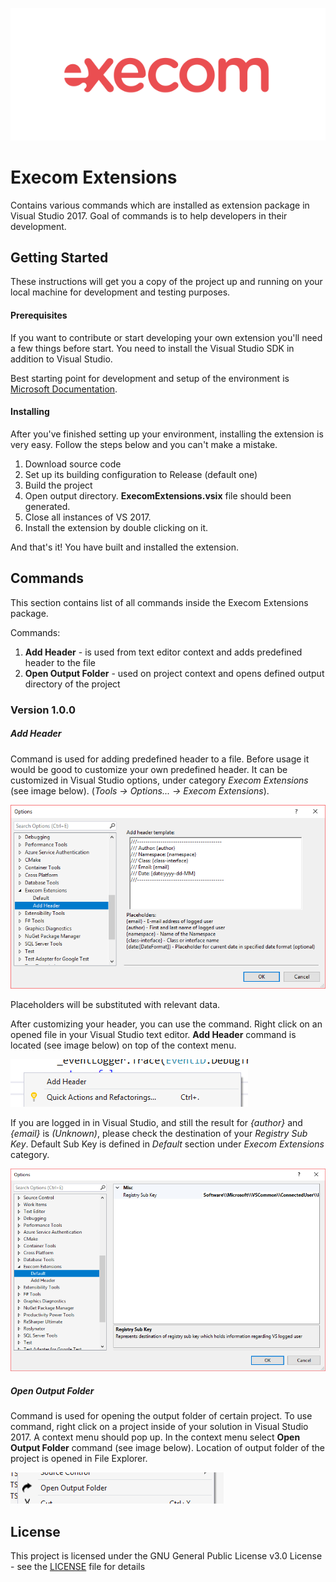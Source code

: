 ![ExecomLogo](Images/Execom-logo-red-600x252.png)

# Execom Extensions 

Contains various commands which are installed as extension package in Visual Studio 2017. Goal of commands is to help developers in their development.

## Getting Started

These instructions will get you a copy of the project up and running on your local machine for development and testing purposes.

#### Prerequisites

If you want to contribute or start developing your own extension you'll need a few things before start. You need to install the Visual Studio SDK in addition to Visual Studio. 

Best starting point for development and setup of the environment is [Microsoft Documentation](https://docs.microsoft.com/en-us/visualstudio/extensibility/visual-studio-sdk).

#### Installing

After you've finished setting up your environment, installing the extension is very easy. Follow the steps below and you can't make a mistake.

1. Download source code
2. Set up its building configuration to Release (default one)
3. Build the project
4. Open output directory. **ExecomExtensions.vsix** file should been generated.
5. Close all instances of VS 2017.
6. Install the extension by double clicking on it.

And that's it! You have built and installed the extension.

## Commands

This section contains list of all commands inside the Execom Extensions package.

Commands:

1. **Add Header** - is used from text editor context and adds predefined header to the file
2. **Open Output Folder** - used on project context and opens defined output directory of the project

### Version 1.0.0

##### Add Header

Command is used for adding predefined header to a file. Before usage it would be good to customize your own predefined header. It can be customized in Visual Studio options, under category *Execom Extensions* (see image below). (*Tools -> Options... -> Execom Extensions*). 

![Add header template](Images/AddHeaderOption.png)

Placeholders will be substituted with relevant data. 

After customizing your header, you can use the command. Right click on an opened file in your Visual Studio text editor. **Add Header** command is located (see image below) on top of the context menu.

![AddHeaderCommand](Images\AddHeaderCommand.PNG)

If you are logged in in Visual Studio, and still the result for *{author}* and *{email}* is *(Unknown)*, please check the destination of your *Registry Sub Key*. Default Sub Key is defined in *Default* section under *Execom Extensions* category.

![Default Option](Images\DefaultOption.png)

##### Open Output Folder

Command is used for opening the output folder of certain project. To use command, right click on a project inside of your solution in Visual Studio 2017. A context menu should pop up. In the context menu select **Open Output Folder** command (see image below). Location of output folder of the project is opened in File Explorer.

![OpenOutputFolderCommand](Images/OpenOutputFolderCommand.png)

## License

This project is licensed under the GNU General Public License v3.0 License - see the [LICENSE](https://github.com/execom-eu/visual_studio_extensions/blob/master/LICENSE) file for details